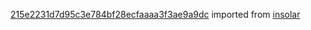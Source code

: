 [215e2231d7d95c3e784bf28ecfaaaa3f3ae9a9dc](https://github.com/insolar/insolar/commit/215e2231d7d95c3e784bf28ecfaaaa3f3ae9a9dc) imported from [insolar](https://github.com/insolar/insolar)
